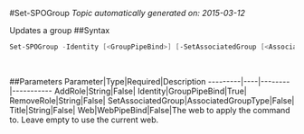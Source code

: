 #Set-SPOGroup
*Topic automatically generated on: 2015-03-12*

Updates a group
##Syntax
```powershell
Set-SPOGroup -Identity [<GroupPipeBind>] [-SetAssociatedGroup [<AssociatedGroupType>]] [-AddRole [<String>]] [-RemoveRole [<String>]] [-Title [<String>]] [-Web [<WebPipeBind>]]
```
&nbsp;

##Parameters
Parameter|Type|Required|Description
---------|----|--------|-----------
AddRole|String|False|
Identity|GroupPipeBind|True|
RemoveRole|String|False|
SetAssociatedGroup|AssociatedGroupType|False|
Title|String|False|
Web|WebPipeBind|False|The web to apply the command to. Leave empty to use the current web.
